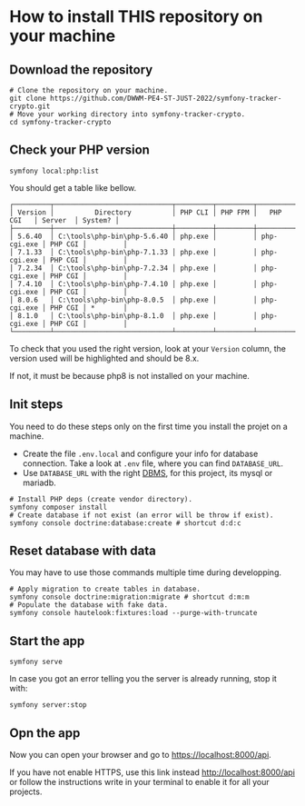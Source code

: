 How to install THIS repository on your machine
==============================================

## Download the repository

```shell
# Clone the repository on your machine.
git clone https://github.com/DWWM-PE4-ST-JUST-2022/symfony-tracker-crypto.git
# Move your working directory into symfony-tracker-crypto.
cd symfony-tracker-crypto
```

## Check your PHP version

```shell
symfony local:php:list
```

You should get a table like bellow.
```shell
┌─────────┬─────────────────────────────┬─────────┬─────────┬─────────────┬─────────┬─────────┐
│ Version │          Directory          │ PHP CLI │ PHP FPM │   PHP CGI   │ Server  │ System? │
├─────────┼─────────────────────────────┼─────────┼─────────┼─────────────┼─────────┼─────────┤
│ 5.6.40  │ C:\tools\php-bin\php-5.6.40 │ php.exe │         │ php-cgi.exe │ PHP CGI │         │
│ 7.1.33  │ C:\tools\php-bin\php-7.1.33 │ php.exe │         │ php-cgi.exe │ PHP CGI │         │  
│ 7.2.34  │ C:\tools\php-bin\php-7.2.34 │ php.exe │         │ php-cgi.exe │ PHP CGI │         │
│ 7.4.10  │ C:\tools\php-bin\php-7.4.10 │ php.exe │         │ php-cgi.exe │ PHP CGI │         │
│ 8.0.6   │ C:\tools\php-bin\php-8.0.5  │ php.exe │         │ php-cgi.exe │ PHP CGI │ *       │
│ 8.1.0   │ C:\tools\php-bin\php-8.1.0  │ php.exe │         │ php-cgi.exe │ PHP CGI │         │
└─────────┴─────────────────────────────┴─────────┴─────────┴─────────────┴─────────┴─────────┘
```
To check that you used the right version, look at your `Version` column, the version used will be highlighted and
should be 8.x.

If not, it must be because php8 is not installed on your machine.

## Init steps

You need to do these steps only on the first time you install the projet on a machine.

- Create the file `.env.local` and configure your info for database connection. Take a look at `.env` file, where you can
  find `DATABASE_URL`.
- Use `DATABASE_URL` with the right [DBMS](https://en.wikipedia.org/wiki/Database#Database_management_system=), for this
project, its mysql or mariadb.

```shell
# Install PHP deps (create vendor directory).
symfony composer install
# Create database if not exist (an error will be throw if exist).
symfony console doctrine:database:create # shortcut d:d:c
```

## Reset database with data

You may have to use those commands multiple time during developping.

```shell
# Apply migration to create tables in database.
symfony console doctrine:migration:migrate # shortcut d:m:m
# Populate the database with fake data.
symfony console hautelook:fixtures:load --purge-with-truncate
```

## Start the app

```shell
symfony serve
```

In case you got an error telling you the server is already running, stop it with:

```shell
symfony server:stop
```

## Opn the app

Now you can open your browser and go to [https://localhost:8000/api](https://localhost:8000/api).

If you have not enable HTTPS, use this link instead [http://localhost:8000/api](http://localhost:8000/api) or follow
the instructions write in your terminal to enable it for all your projects.